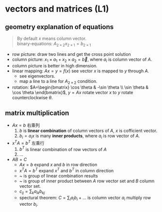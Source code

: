 # vectors and matrices (L1)

## geometry explanation of equations
> By default $x$ means column vector.  
> binary-equations: $A_{2\times 2}x_{2\times 1}=b_{2\times 1}$  
- row picture: draw two lines and get the cross point solution
- column picture: $x_1\times a_1 + x_2\times a_2=\vec{b}$, where $a_i$ is column vector of $A$.
- column picture is better in high dimension.
- linear mapping: $Ax=y=f(x)$ see vector $x$ is mapped to $y$ through $A$.
    - see eigenvectors.
    - map a line to a line for $A_{2\times 2}$ condition.
- rotation: $A=\begin{bmatrix} \cos \theta & -\sin \theta \\ \sin \theta & \cos \theta \end{bmatrix}$, $y=Ax$ rotate vector $x$ to $y$ rotate counterclockwise $\theta$.

## matrix multiplication
- $Ax=b$ 右乘列
    1. $b$ is **linear combination** of column vectors of $A$, $x$ is cofficient vector.
    2. $b_i=a_ix$ is many **inner products**, where $a_i$ is row vector of $A$.
- $x^TA=b^T$ 左乘行
    1. $b^T$ is linear combination of row vectors of $A$
    2. ...
- $AB=C$
    - $Ax=b$ expand $x$ and $b$ in row direction
    - $x^TA=b^T$ expand $x^T$ and $b^T$ in column direction
    - ~ is group of linear combination results
    - ~ is group of inner product between $A$ row vector set and $B$ column vector set.
    - $c_{ij}=\sum _ka_{ik}b_{kj}$
    - spectural theorem: $C=\sum _ia_{i}b_{i}+\dots$ is column vector $a_i$ multiply row vector $b_i$.
